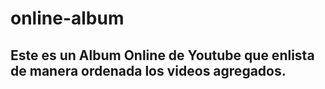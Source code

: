 # online-album

Este es un Album Online de Youtube que enlista de manera ordenada los videos agregados.
----------------------------------------------------------------------------------------